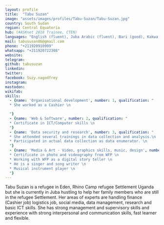 ```yaml
---
layout: profile
title:  "Tabu Suzan"
image: "assets/images/profiles/Tabu-Suzan/Tabu-Suzan.jpg"
country: South Sudan
region: Central Equatoria
hub: (#ASKnet 2018 Trainee, CTEN)
languages: "English (fluent), Juba Arabic (fluent), Bari (good), Kakwa (fluent)"
mail: tabususan86@gmail.com
phone: "+211920910999"
whatsapp: "+211920722308"
website: 
telegram: 
github: tabusuzan
linkedin: 
twitter: 
facebook: Suzy.nagodfrey
instagram: 
mastodon: 
wikifab:
skills:
  - {name: 'Organisational development', number: 1, qualification: "
  * She worked as a Cashier \n

  "}
  - {name: 'Web & Software', number: 2, qualification: "
  * Certificate in ICT/Computer skills \n
  "}
  - {name: 'Data security and research', number: 3, qualification: "
  * She attended several trainings in data collection and analysis.\n
  * Participated in actual data collection as data enumerator. \n
  "}
  - {name: 'Media & Art - Video, graphics skills, music, design', number: 4, qualification: "
  * Certificate in photo and videography from WFP \n
  * Working with WFP as a digital story teller \n
  * He is a singer and song writer \n
  * Musical instrument player \n
  "}
---
```

Tabu Suzan is a refugee in Eden, Rhino Camp refugee Settlement Uganda but she is currently in Juba hustling to help her family members who are still in the refugee Settlement.
Her areas of experts are handling finance (Cashier job) logistics job, social media, data management, research and basic ICT skills.
She has strong management and supervisory skills and experience with strong interpersonal and communication skills, fast learner and flexible.
